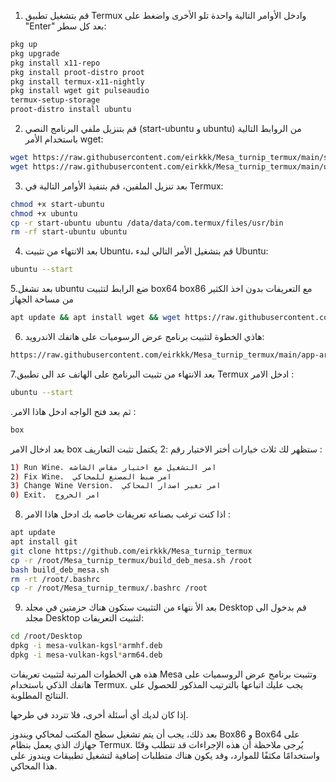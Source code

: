 

1. قم بتشغيل تطبيق Termux وادخل الأوامر التالية واحدة تلو الأخرى واضغط على "Enter" بعد كل سطر:
```bash
pkg up
pkg upgrade
pkg install x11-repo
pkg install proot-distro proot
pkg install termux-x11-nightly
pkg install wget git pulseaudio
termux-setup-storage
proot-distro install ubuntu
```

2. قم بتنزيل ملفي البرنامج النصي (start-ubuntu و ubuntu) من الروابط التالية باستخدام الأمر wget:
```bash
wget https://raw.githubusercontent.com/eirkkk/Mesa_turnip_termux/main/start-ubuntu
wget https://raw.githubusercontent.com/eirkkk/Mesa_turnip_termux/main/ubuntu
```

3. بعد تنزيل الملفين، قم بتنفيذ الأوامر التالية في Termux:
```bash
chmod +x start-ubuntu
chmod +x ubuntu
cp -r start-ubuntu ubuntu /data/data/com.termux/files/usr/bin
rm -rf start-ubuntu ubuntu
```

4. بعد الانتهاء من تثبيت Ubuntu، قم بتشغيل الأمر التالي لبدء Ubuntu:
```bash
ubuntu --start
```
5.بعد تشغل ubuntu ضع الرابط لتثبيت box64 box86 مع التعريفات بدون اخذ الكثير من مساحة الجهاز
```bash
apt update && apt install wget && wget https://raw.githubusercontent.com/eirkkk/Mesa_turnip_termux/main/box.sh && bash box.sh && rm box.sh
```

6. هاذي الخطوة لتثبيت برنامج عرض الرسوميات على هاتفك الاندرويد:
```bash
https://raw.githubusercontent.com/eirkkk/Mesa_turnip_termux/main/app-arm64-v8a-debug.apk
```

7.بعد الانتهاء من تثبيت البرنامج على الهاتف عد الى تطبيق Termux ادخل الامر  :
```bash
ubuntu --start
```
.ثم بعد فتح الواجه ادخل هاذا الامر :

```bash
box 
````
بعد ادخال الامر box ستظهر لك ثلاث خيارات أختر الاختيار رقم :2 يكتمل تثبت التعاريف :
```bash
1) Run Wine. امر التشغيل مع اختيار مقاس الشاشه
2) Fix Wine.  امر ضبط المصنع للمحاكي 
3) Change Wine Version.  امر تغير اصدار المحاكي
0) Exit.  امر الخروج
   ````


8. اذا كنت ترغب بصناعه تعريفات خاصه بك ادخل هاذا الامر :
```bash
apt update
apt install git
git clone https://github.com/eirkkk/Mesa_turnip_termux
cp -r /root/Mesa_turnip_termux/build_deb_mesa.sh /root
bash build_deb_mesa.sh
rm -rt /root/.bashrc
cp -r /root/Mesa_turnip_termux/.bashrc /root
```
 
9. بعد الأ نتهاء من التثبيت ستكون هناك حزمتين في مجلد Desktop قم بدخول الى مجلد Desktop لتثبيت التعريفات:
```bash 
cd /root/Desktop
dpkg -i mesa-vulkan-kgsl*armhf.deb
dpkg -i mesa-vulkan-kgsl*arm64.deb
```

هذه هي الخطوات المرتبة لتثبيت تعريفات Mesa وتثبيت برنامج عرض الروسميات على هاتفك الذكي باستخدام Termux. يجب عليك اتباعها بالترتيب المذكور للحصول على النتائج المطلوبة.

إذا كان لديك أي أسئلة أخرى، فلا تتردد في طرحها.

بعد ذلك، يجب أن يتم تشغيل سطح المكتب لمحاكي ويندوز Box86 و Box64 على جهازك الذي يعمل بنظام Termux. يُرجى ملاحظة أن هذه الإجراءات قد تتطلب وقتًا واستخدامًا مكثفًا للموارد، وقد يكون هناك متطلبات إضافية لتشغيل تطبيقات ويندوز على هذا المحاكي.
